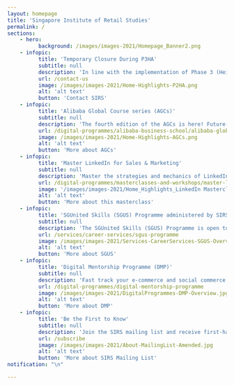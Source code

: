 ```yaml
---
layout: homepage
title: 'Singapore Institute of Retail Studies'
permalink: /
sections:
    - hero:
          background: /images/images-2021/Homepage_Banner2.png
    - infopic:
          title: 'Temporary Closure During P3HA'
          subtitle: null
          description: 'In line with the implementation of Phase 3 (Heightened Alert) (P3HA), our Customer Relations Centre is temporarily closed till further notice. Meanwhile, our website is operating 24/7 for you to view and apply for our courses. We will also be here to help you with your queries via email and WhatsApp.'
          url: /contact-us
          image: /images/images-2021/Home-Highlights-P2HA.png
          alt: 'alt text'
          button: 'Contact SIRS'
    - infopic:
          title: 'Alibaba Global Course series (AGCs)'
          subtitle: null
          description: 'The fourth edition of the AGCs is here! Future-proof your business in the digital world of the cognitive era by picking up actionable strategies and tips from Alibaba’s top practitioners. Gain a deep understanding of the concepts behind Intelligent Business, powered by artificial intelligence (AI).'
          url: /digital-programmes/alibaba-business-school/alibaba-global-course-series
          image: /images/images-2021/Home-Highlights-AGCs.png
          alt: 'alt text'
          button: 'More about AGCs'
    - infopic:
          title: 'Master LinkedIn for Sales & Marketing'
          subtitle: null
          description: 'Master the strategies and mechanics of LinkedIn, the world''s largest networking platform for professionals, in this one-day masterclass to help you build your brand, attract quality leads, and drive sales to your business.'
          url: /digital-programmes/masterclasses-and-workshops/master-linkedin-for-sales-and-marketing
          image: '/images/images-2021/Home_Highlights_LinkedIn Masterclass.png'
          alt: 'alt text'
          button: 'More about this masterclass'
    - infopic:
          title: 'SGUnited Skills (SGUS) Programme administered by SIRS'
          subtitle: null
          description: 'The SGUnited Skills (SGUS) Programme is open to all mid-career Singapore Citizens and Singapore Permanent Residents who can commit to this six-month full-time training programme. Trainees enjoy close to 100% subsidised course fee and up to $7,200 of training allowance during the programme. SIRS will also provide career advisory, guidance and employment placement assistance at no cost!'
          url: /services/career-services/sgus-programme
          image: /images/images-2021/Services-CareerServices-SGUS-Overview.png
          alt: 'alt text'
          button: 'More about SGUS'
    - infopic:
          title: 'Digital Mentorship Programme (DMP)'
          subtitle: null
          description: 'Fast track your e-commerce and social commerce journey with SIRS'' Digital Mentorship Programme, a personalised and mentor-guided programme with up to 90% funding from SkillsFuture Singapore (SSG). The programme comprises classroom and on-the-job training where a mentor will be assigned to guide you in the setup and management of your e-commerce and social media platforms.'
          url: /digital-programmes/digital-mentorship-programme
          image: /images/images-2021/DigitalProgrammes-DMP-Overview.jpg
          alt: 'alt text'
          button: 'More about DMP'
    - infopic:
          title: 'Be the First to Know'
          subtitle: null
          description: 'Join the SIRS mailing list and receive first-hand news and updates on our courses, services, and events.'
          url: /subscribe
          image: /images/images-2021/About-MailingList-Amended.jpg
          alt: 'alt text'
          button: 'More about SIRS Mailing List'
notification: "\n"

---
```


